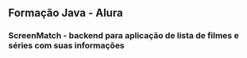 ## Formação Java - Alura

### ScreenMatch - backend para aplicação de lista de filmes e séries com suas informações
